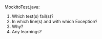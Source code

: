 MockitoTest.java:

1. Which test(s) fail(s)?
1. In which line(s) and with which Exception?
1. Why?
1. Any learnings?



